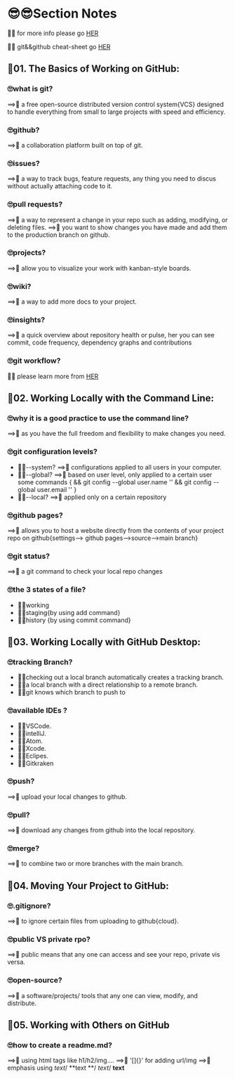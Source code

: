 # 😎😎Section Notes

🐋🐋 for more info please go [HER](https://youtube.com/playlist?list=PLtxOBbrOOPH4zeJLOdRNrP4pGft2IfMgo)

🐋🐋 git&&github cheat-sheet go [HER](https://education.github.com/git-cheat-sheet-education.pdf)

## 🧐01. The Basics of Working on GitHub:

### 🙄what is git?

==>🤩 a free open-source distributed version control system{VCS} designed to handle everything from small to large projects with speed and efficiency.

### 🙄github?

==>🤩 a collaboration platform built on top of git.

### 🙄issues?

==>🤩 a way to track bugs, feature requests, any thing you need to discus without actually attaching code to it.

### 🙄pull requests?

==>🤩 a way to represent a change in your repo such as adding, modifying, or deleting files.
==>🤩 you want to show changes you have made and add them to the production branch on github.

### 🙄projects?

==>🤩 allow you to visualize your work with kanban-style boards.

### 🙄wiki?

==>🤩 a way to add more docs to your project.

### 🙄insights?

==>🤩 a quick overview about repository health or pulse, her you can see commit, code frequency, dependency graphs and contributions

### 🙄git workflow?

🐋🐋 please learn more from [HER](https://www.youtube.com/watch?v=7OTrHx56GfE&ab_channel=SemiColonAcademy)

## 🧐02. Working Locally with the Command Line:

### 🙄why it is a good practice to use the command line?

==>🤩 as you have the full freedom and flexibility to make changes you need.

### 🙄git configuration levels?

- 🐱‍🏍--system?
  ==>🤩 configurations applied to all users in your computer.
- 🐱‍🏍--global?
  ==>🤩 based on user level, only applied to a certain user
  some commands {
  && git config --global user.name ''
  && git config --global user.email ''
  }
- 🐱‍🏍--local?
  ==>🤩 applied only on a certain repository

### 🙄github pages?

==>🤩 allows you to host a website directly from the contents of your project repo on github{settings--> github pages-->source-->main branch}

### 🙄git status?

==>🤩 a git command to check your local repo changes

### 🙄the 3 states of a file?

- 🐱‍🏍working
- 🐱‍🏍staging{by using add command}
- 🐱‍🏍history {by using commit command}

## 🧐03. Working Locally with GitHub Desktop:

### 🙄tracking Branch?

- 🐱‍🏍checking out a local branch automatically creates a tracking branch.
- 🐱‍🏍a local branch with a direct relationship to a remote branch.
- 🐱‍🏍git knows which branch to push to

### 🙄available IDEs ?

- 🐱‍🏍VSCode.
- 🐱‍🏍intelliJ.
- 🐱‍🏍Atom.
- 🐱‍🏍Xcode.
- 🐱‍🏍Eclipes.
- 🐱‍🏍Gitkraken

### 🙄push?

==>🤩 upload your local changes to github.

### 🙄pull?

==>🤩 download any changes from github into the local repository.

### 🙄merge?

==>🤩 to combine two or more branches with the main branch.

## 🧐04. Moving Your Project to GitHub:

### 🙄.gitignore?

==>🤩 to ignore certain files from uploading to github{cloud}.

### 🙄public VS private rpo?

==>🤩 public means that any one can access and see your repo, private vis versa.

### 🙄open-source?

==>🤩 a software/projects/ tools that any one can view, modify, and distribute.

## 🧐05. Working with Others on GitHub

### 🙄how to create a readme.md?

==>🤩 using html tags like h1/h2/img....
==>🤩 '[]{}' for adding url/img
==>🤩 emphasis using _text_/ **text **/ _text_/ **text**
